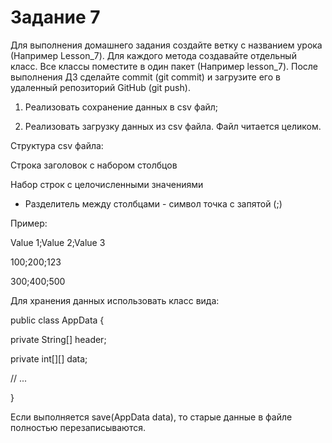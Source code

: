 # Задание 7

Для выполнения домашнего задания создайте ветку с названием урока (Например Lesson_7). Для каждого метода создавайте
отдельный класс. Все классы поместите в один пакет (Например lesson_7). После выполнения ДЗ сделайте commit (git commit)
и загрузите его в удаленный репозиторий GitHub (git push).

1. Реализовать сохранение данных в csv файл;

2. Реализовать загрузку данных из csv файла. Файл читается целиком.

Структура csv файла:

Строка заголовок с набором столбцов

Набор строк с целочисленными значениями

* Разделитель между столбцами - символ точка с запятой (;)

Пример:

Value 1;Value 2;Value 3

100;200;123

300;400;500

Для хранения данных использовать класс вида:

public class AppData {

private String[] header;

private int[][] data;

// ...

}

Если выполняется save(AppData data), то старые данные в файле полностью перезаписываются.